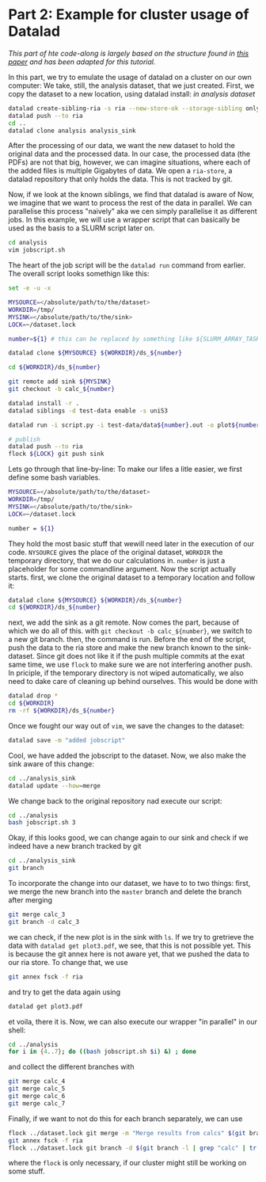 # Part 2: Example for cluster usage of Datalad

*This part of hte code-along is largely based on the structure found in [this paper](https://www.biorxiv.org/content/10.1101/2021.10.12.464122v1) and has been adapted for this tutorial.*

In this part, we try to emulate the usage of datalad on a cluster on our own computer:
We take, still, the analysis  dataset, that we just created.
First, we copy the dataset to a new location, using datalad install:
*in analysis dataset*

```bash
datalad create-sibling-ria -s ria --new-store-ok --storage-sibling only ria+file://../ria
datalad push --to ria
cd ..
datalad clone analysis analysis_sink
```

After the processing of our data, we want the new dataset to hold the original data and the processed data. In our case, the processed data (the PDFs) are not that big, however, we can imagine situations, where each of the added files is multiple Gigabytes of data. We open a `ria-store`, a datalad repository that only holds the data. This is not tracked by git.

Now, if we look at the known siblings, we find that datalad is aware of
Now, we imagine that we want to process the rest of the data in parallel. We can parallelise this process "naively" aka we cen simply parallelise it as different jobs.
In this example, we will use a wrapper script that can basically be used as the basis to a SLURM script later on.

```bash
cd analysis
vim jobscript.sh
```

The heart of the job script will be the `datalad run` command from earlier.
The overall script looks somethign like this:

```bash
set -e -u -x

MYSOURCE=</absolute/path/to/the/dataset>
WORKDIR=/tmp/
MYSINK=</absolute/path/to/the/sink>
LOCK=~/dataset.lock

number=${1} # this can be replaced by something like ${SLURM_ARRAY_TASK_ID} on a SLURM managed cluster

datalad clone ${MYSOURCE} ${WORKDIR}/ds_${number}

cd ${WORKDIR}/ds_${number}

git remote add sink ${MYSINK}
git checkout -b calc_${number}

datalad install -r .
datalad siblings -d test-data enable -s uniS3

datalad run -i script.py -i test-data/data${number}.out -o plot${number}.pdf -m "add a second plot with a wrapper script" "python3 ./script.py test-data/data${number}.out plot${number}.pdf"

# publish
datalad push --to ria
flock ${LOCK} git push sink
```

Lets go through that line-by-line:
To make our lifes a litle easier, we first define some bash variables.

```bash
MYSOURCE=</absolute/path/to/the/dataset>
WORKDIR=/tmp/
MYSINK=</absolute/path/to/the/sink>
LOCK=~/dataset.lock

number = ${1}
```

They hold the most basic stuff that wewill need later in the execution of our code. `NYSOURCE` gives the place of the original dataset, `WORKDIR` the temporary directory, that we do our calculations in.
`number` is just a placeholder for some commandline argument.
Now the script actually starts.
first, we clone the original dataset to a temporary location and follow it:

```bash
datalad clone ${MYSOURCE} ${WORKDIR}/ds_${number}
cd ${WORKDIR}/ds_${number}
```

next, we add the sink as a git remote.
Now comes the part, because of which we do all of this.
with `git checkout -b calc_${number}`, we switch to a new git branch.
then, the command is run.
Before the end of the script, push the data to the ria store and make the new branch known to the sink-dataset. Since git does not like it if the push multiple commits at the exat same time, we use `flock` to make sure we are not interfering another push.
In priciple, if the temporary directory is not wiped automatically, we also need to dake care of cleaning up behind ourselves. This would be done with

```bash
datalad drop *
cd ${WORKDIR}
rm -rf ${WORKDIR}/ds_${number}
```

Once we fought our way out of `vim`, we save the changes to the dataset:

```bash
datalad save -m "added jobscript"
```

Cool, we have added the jobscript to the dataset. Now, we also make the sink aware of this change:

```bash
cd ../analysis_sink
datalad update --how=merge
```

We change back to the original repository nad execute our script:

```bash
cd ../analysis
bash jobscript.sh 3
```

Okay, if this looks good, we can change again to our sink and check if we indeed have a new branch tracked by git

```bash
cd ../analysis_sink
git branch
```

To incorporate the change into our dataset, we have to to two things: first, we merge the new branch into the `master` branch and delete the branch after merging

```bash
git merge calc_3
git branch -d calc_3
```

we can check, if the new plot is in the sink with `ls`.
If we try to gretrieve the data with `datalad get plot3.pdf`, we see, that this is not possible yet.
This is because the git annex here is not aware yet, that we pushed the data to our ria store. To change that, we use

```bash
git annex fsck -f ria
```

and try to get the data again using

```bash
datalad get plot3.pdf
```

et voila, there it is.
Now, we can also execute our wrapper "in parallel" in our shell:

```bash
cd ../analysis
for i in {4..7}; do ((bash jobscript.sh $i) &) ; done
```

and collect the different branches with

```bash
git merge calc_4
git merge calc_5
git merge calc_6
git merge calc_7
```

Finally, if we want to not do this for each branch separately, we can use

```bash
flock ../dataset.lock git merge -m "Merge results from calcs" $(git branch -l | grep "calc" | tr -d ' ')
git annex fsck -f ria
flock ../dataset.lock git branch -d $(git branch -l | grep "calc" | tr -d ' ')
```

where the `flock` is only necessary, if our cluster might still be working on some stuff.
